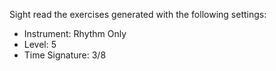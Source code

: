 Sight read the exercises generated with the following settings:

- Instrument: Rhythm Only
- Level: 5
- Time Signature: 3/8